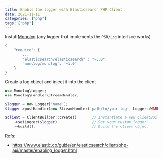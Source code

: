 ```yaml
---
title: Enable the logger with Elasticsearch PHP Client
date: 2021-11-11
categories: ["php"]
tags: ["php"]
---
```


Install [Monolog](https://github.com/Seldaek/monolog) (any logger that implements the `PSR/Log` interface works)

```js
{
    "require": {
        ...
        "elasticsearch/elasticsearch" : "~5.0",
        "monolog/monolog": "~1.0"
    }
}
```

Create a log object and inject it into the client

```php
use Monolog\Logger;
use Monolog\Handler\StreamHandler;

$logger = new Logger('name');
$logger->pushHandler(new StreamHandler('path/to/your.log', Logger::WARNING));

$client = ClientBuilder::create()       // Instantiate a new ClientBuilder
    ->setLogger($logger)                // Set your custom logger
    ->build();                          // Build the client object
```

Refs:

- https://www.elastic.co/guide/en/elasticsearch/client/php-api/master/enabling_logger.html
